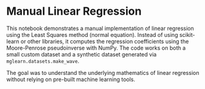 # Manual Linear Regression
This notebook demonstrates a manual implementation of linear regression using the Least Squares method (normal equation). Instead of using scikit-learn or other libraries, it computes the regression coefficients using the Moore-Penrose pseudoinverse with NumPy. The code works on both a small custom dataset and a synthetic dataset generated via `mglearn.datasets.make_wave`.

The goal was to understand the underlying mathematics of linear regression without relying on pre-built machine learning tools.

